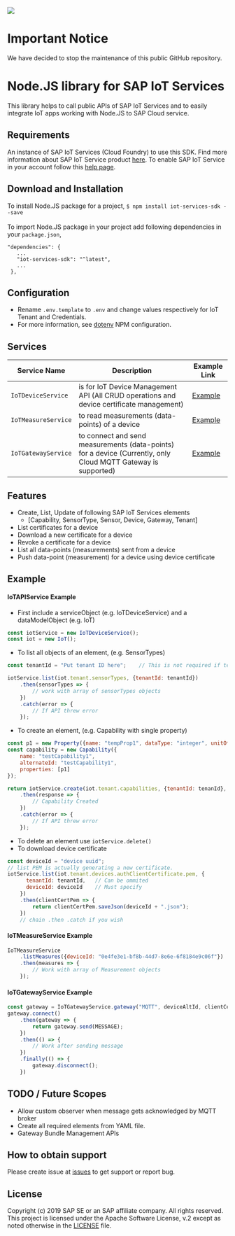 ![](https://img.shields.io/badge/STATUS-NOT%20CURRENTLY%20MAINTAINED-red.svg?longCache=true&style=flat)

# Important Notice
We have decided to stop the maintenance of this public GitHub repository.

# Node.JS library for SAP IoT Services
This library helps to call public APIs of SAP IoT Services and to easily integrate IoT apps working with Node.JS to SAP Cloud service.

## Requirements

An instance of SAP IoT Services (Cloud Foundry) to use this SDK. 
Find more information about SAP IoT Service product [here](https://cloudplatform.sap.com/capabilities/product-info.SAP-Cloud-Platform-Internet-of-Things.48b79cfa-3d49-4a42-9249-e589696691ae.html). To enable SAP IoT Service in your account follow this [help page](https://help.sap.com/viewer/c48328a1bee749da9902d52f080dba0d/Cloud/en-US). 

## Download and Installation

To install Node.JS package for a project,
```$ npm install iot-services-sdk --save```
<br></br>
To import Node.JS package in your project add following dependencies in your ```package.json```,
```
"dependencies": {
   ...
   "iot-services-sdk": "^latest",
   ...
 },
```

## Configuration
- Rename ```.env.template``` to ```.env``` and change values respectively for IoT Tenant and Credentials.
- For more information, see [dotenv](https://www.npmjs.com/package/dotenv) NPM configuration.

## Services
**Service Name** | **Description** | **Example Link**
----------------- | ----------- | ----------
```IoTDeviceService``` | is for IoT Device Management API (All CRUD operations and device certificate management) | [Example](#iotapiservice-example)
```IoTMeasureService``` | to read measurements (data-points) of a device | [Example](#iotmeasureservice-example)
```IoTGatewayService``` | to connect and send measurements (data-points) for a device (Currently, only Cloud MQTT Gateway is supported) | [Example](#iotgatewayservice-example)

## Features
* Create, List, Update of following SAP IoT Services elements
  * [Capability, SensorType, Sensor, Device, Gateway, Tenant]
* List certificates for a device
* Download a new certificate for a device
* Revoke a certificate for a device
* List all data-points (measurements) sent from a device
* Push data-point (measurement) for a device using device certificate

## Example ##
#### IoTAPIService Example ####
- First include a serviceObject (e.g. IoTDeviceService) and a dataModelObject (e.g. IoT)
```javascript
const iotService = new IoTDeviceService();
const iot = new IoT();
```
- To list all objects of an element, (e.g. SensorTypes)
```javascript
const tenantId = "Put tenant ID here";    // This is not required if tenant ID is specified in .env file

iotService.list(iot.tenant.sensorTypes, {tenantId: tenantId})
    .then(sensorTypes => {
        // work with array of sensorTypes objects
    })
    .catch(error => {
        // If API threw error
    });
```

- To create an element, (e.g. Capability with single property)
```javascript
const p1 = new Property({name: "tempProp1", dataType: "integer", unitOfMeasure: "c"});
const capability = new Capability({
    name: "testCapability1",
    alternateId: "testCapability1",
    properties: [p1]
});

return iotService.create(iot.tenant.capabilities, {tenantId: tenanId}, capability)
    .then(response => {
        // Capability Created
    })
    .catch(error => {
        // If API threw error
    });
```
- To delete an element use ```iotService.delete()```
- To download device certificate
```javascript
const deviceId = "device uuid";
// list PEM is actually generating a new certificate.
iotService.list(iot.tenant.devices.authClientCertificate.pem, {
      tenantId: tenantId,   // Can be ommited
      deviceId: deviceId    // Must specify
    })
    .then(clientCertPem => {
        return clientCertPem.saveJson(deviceId + ".json");
    })
    // chain .then .catch if you wish
```


#### IoTMeasureService Example ####
```javascript
IoTMeasureService
    .listMeasures({deviceId: "0e4fe3e1-bf8b-44d7-8e6e-6f8184e9c06f"})
    .then(measures => {
        // Work with array of Measurement objects
    });
```

#### IoTGatewayService Example ####
```javascript
const gateway = IoTGatewayService.gateway("MQTT", deviceAltId, clientCert);
gateway.connect()
    .then(gateway => {
        return gateway.send(MESSAGE);
    })
    .then(() => {
        // Work after sending message
    })
    .finally(() => {
        gateway.disconnect();
    })
```

## TODO / Future Scopes
- Allow custom observer when message gets acknowledged by MQTT broker
- Create all required elements from YAML file.
- Gateway Bundle Management APIs

## How to obtain support

Please create issue at [issues](https://github.com/SAP/iot-services-sdk-nodejs/issues) to get support or report bug.

## License

Copyright (c) 2019 SAP SE or an SAP affiliate company. All rights reserved. <br/>
This project is licensed under the Apache Software License, v.2 except as noted otherwise in the [LICENSE](LICENSE) file.
